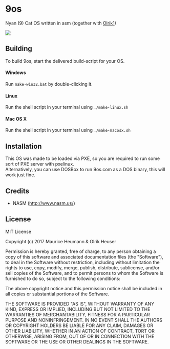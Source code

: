 # 9os
Nyan (9) Cat OS written in asm (together with <a href="https://github.com/Olrik1">Olrik1</a>)

<img src="https://i.gyazo.com/5404eebfba2b0e9b1ff52022ca101b97.gif" />

## Building

To build 9os, start the delivered build-script for your OS.  

#### Windows
Run `make-win32.bat` by double-clicking it.

#### Linux
Run the shell script in your terminal using `./make-linux.sh`

#### Mac OS X
Run the shell script in your terminal using `./make-macosx.sh`

## Installation
This OS was made to be loaded via PXE, so you are required to run some sort of PXE server with pxelinux.  
Alternatively, you can use DOSBox to run 9os.com as a DOS binary, this will work just fine.  

## Credits
* NASM (http://www.nasm.us/)

## License
MIT License

Copyright (c) 2017 Maurice Heumann & Olrik Heuser

Permission is hereby granted, free of charge, to any person obtaining a copy
of this software and associated documentation files (the "Software"), to deal
in the Software without restriction, including without limitation the rights
to use, copy, modify, merge, publish, distribute, sublicense, and/or sell
copies of the Software, and to permit persons to whom the Software is
furnished to do so, subject to the following conditions:

The above copyright notice and this permission notice shall be included in all
copies or substantial portions of the Software.

THE SOFTWARE IS PROVIDED "AS IS", WITHOUT WARRANTY OF ANY KIND, EXPRESS OR
IMPLIED, INCLUDING BUT NOT LIMITED TO THE WARRANTIES OF MERCHANTABILITY,
FITNESS FOR A PARTICULAR PURPOSE AND NONINFRINGEMENT. IN NO EVENT SHALL THE
AUTHORS OR COPYRIGHT HOLDERS BE LIABLE FOR ANY CLAIM, DAMAGES OR OTHER
LIABILITY, WHETHER IN AN ACTION OF CONTRACT, TORT OR OTHERWISE, ARISING FROM,
OUT OF OR IN CONNECTION WITH THE SOFTWARE OR THE USE OR OTHER DEALINGS IN THE
SOFTWARE.
